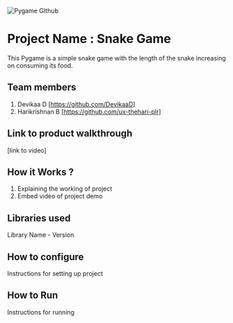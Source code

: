 
![Pygame GIthub](https://user-images.githubusercontent.com/64391274/229285417-80d68655-4282-4a33-87a2-20723c8dfcb0.png)



# Project Name : Snake Game
This Pygame is a simple snake game with the length of the snake increasing on consuming its food. 
## Team members
1. Devikaa D [https://github.com/DevikaaD]
2. Harikrishnan B [https://github.com/ux-thehari-plr]
## Link to product walkthrough
[link to video]
## How it Works ?
1. Explaining the working of project
2. Embed video of project demo
## Libraries used
Library Name - Version
## How to configure
Instructions for setting up project
## How to Run
Instructions for running
